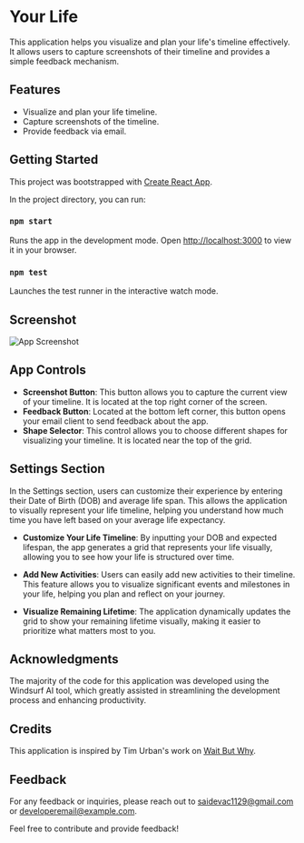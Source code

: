 # Your Life

This application helps you visualize and plan your life's timeline effectively. It allows users to capture screenshots of their timeline and provides a simple feedback mechanism.

## Features
- Visualize and plan your life timeline.
- Capture screenshots of the timeline.
- Provide feedback via email.

## Getting Started
This project was bootstrapped with [Create React App](https://github.com/facebook/create-react-app).

In the project directory, you can run:

### `npm start`

Runs the app in the development mode.
Open [http://localhost:3000](http://localhost:3000) to view it in your browser.

### `npm test`

Launches the test runner in the interactive watch mode.

## Screenshot

![App Screenshot](public/screenshot.png)

## App Controls

- **Screenshot Button**: This button allows you to capture the current view of your timeline. It is located at the top right corner of the screen.
- **Feedback Button**: Located at the bottom left corner, this button opens your email client to send feedback about the app.
- **Shape Selector**: This control allows you to choose different shapes for visualizing your timeline. It is located near the top of the grid.

## Settings Section

In the Settings section, users can customize their experience by entering their Date of Birth (DOB) and average life span. This allows the application to visually represent your life timeline, helping you understand how much time you have left based on your average life expectancy.

- **Customize Your Life Timeline**: By inputting your DOB and expected lifespan, the app generates a grid that represents your life visually, allowing you to see how your life is structured over time.

- **Add New Activities**: Users can easily add new activities to their timeline. This feature allows you to visualize significant events and milestones in your life, helping you plan and reflect on your journey.

- **Visualize Remaining Lifetime**: The application dynamically updates the grid to show your remaining lifetime visually, making it easier to prioritize what matters most to you.

## Acknowledgments

The majority of the code for this application was developed using the Windsurf AI tool, which greatly assisted in streamlining the development process and enhancing productivity.

## Credits
This application is inspired by Tim Urban's work on [Wait But Why](https://waitbutwhy.com/2014/05/life-weeks.html).

## Feedback

For any feedback or inquiries, please reach out to [saidevac1129@gmail.com](mailto:saidevac1129@gmail.com) or [developeremail@example.com](mailto:developeremail@example.com).

Feel free to contribute and provide feedback!
